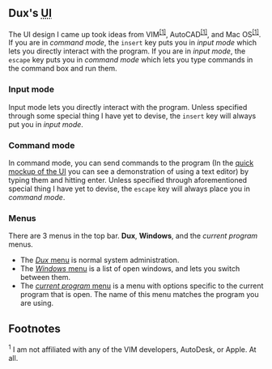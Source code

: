 ## Dux's <abbr title="User Interface">UI</abbr> ##

The UI design I came up took ideas from VIM<sup><a href="#1">[1]</a></sup>, AutoCAD<sup><a href="#1">[1]</a></sup>, and Mac OS<sup><a href="#1">[1]</a></sup>.
If you are in *command mode*, the `insert` key puts you in *input mode* which lets you directly interact with the program.
If you are in *input mode*, the `escape` key puts you in *command mode* which lets you type commands in the command box and run them.

### Input mode ###

Input mode lets you directly interact with the program. Unless specified through some special thing I have yet to devise, the `insert` key will always put you in *input mode*.

### Command mode ###

In command mode, you can send commands to the program (In the [quick mockup of the UI](/ui/01_main.png) you can see a demonstration of using a text editor) by typing them and hitting enter.
Unless specified through aforementioned special thing I have yet to devise, the `escape` key will always place you in *command mode*.

### Menus ###

There are 3 menus in the top bar. **Dux**, **Windows**, and the *current program* menus.

*  The [*Dux* menu](/ui/02_dux_menu.png) is normal system administration.
*  The [*Windows* menu](/ui/03_windows_menu.png) is a list of open windows, and lets you switch between them.
*  The [*current program* menu](/ui/04_text_editor_menu) is a menu with options specific to the current program that is open. The name of this menu matches the program you are using.

## Footnotes ##

<sup id="f1">1</sup> I am not affiliated with any of the VIM developers, AutoDesk, or Apple.  At all.
